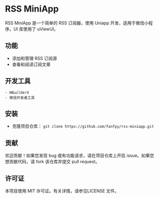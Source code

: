 # RSS MiniApp

RSS MiniApp 是一个简单的 RSS 订阅器，使用 Uniapp 开发，适用于微信小程序。UI 库使用了 uViewUI。

## 功能
- 添加和管理 RSS 订阅源
- 查看和阅读订阅文章

## 开发工具
```
- HBuilderX
- 微信开发者工具
```

## 安装
- 克隆项目仓库：
`git clone https://github.com/fanfpy/rss-miniapp.git`

## 贡献
欢迎贡献！如果您发现 bug 或有功能请求，请在项目仓库上开启 issue。如果您想贡献代码，请 fork 该仓库并提交 pull request。

## 许可证
本项目使用 MIT 许可证。有关详情，请参见LICENSE 文件。